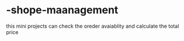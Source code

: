 # -shope-maanagement
this mini projects  can check the oreder avaiablity and calculate the total price 
